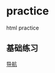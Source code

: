 # practice
html practice

## 基础练习

[导航](./%E5%9F%BA%E7%A1%80%E7%BB%83%E4%B9%A0/%E7%BB%BC%E5%90%88%E6%A1%88%E4%BE%8B-%E5%AF%BC%E8%88%AA.html)
